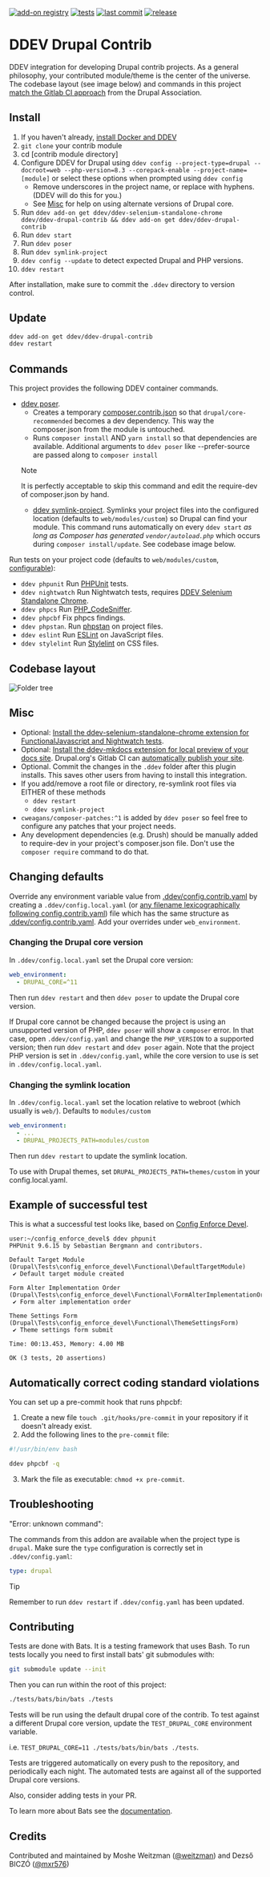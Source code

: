 [![add-on registry](https://img.shields.io/badge/DDEV-Add--on_Registry-blue)](https://addons.ddev.com)
[![tests](https://github.com/ddev/ddev-drupal-contrib/actions/workflows/tests.yml/badge.svg?branch=main)](https://github.com/ddev/ddev-drupal-contrib/actions/workflows/tests.yml?query=branch%3Amain)
[![last commit](https://img.shields.io/github/last-commit/ddev/ddev-drupal-contrib)](https://github.com/ddev/ddev-drupal-contrib/commits)
[![release](https://img.shields.io/github/v/release/ddev/ddev-drupal-contrib)](https://github.com/ddev/ddev-drupal-contrib/releases/latest)

# DDEV Drupal Contrib

DDEV integration for developing Drupal contrib projects. As a general philosophy, your contributed module/theme is the center of the universe. The codebase layout (see image below) and commands in this project [match the Gitlab CI approach](https://git.drupalcode.org/project/gitlab_templates) from the Drupal Association.


## Install

1. If you haven't already, [install Docker and DDEV](https://ddev.readthedocs.io/en/latest/users/install/)
2. `git clone` your contrib module
3. cd [contrib module directory]
4. Configure DDEV for Drupal using `ddev config --project-type=drupal --docroot=web --php-version=8.3 --corepack-enable --project-name=[module]` or select these options when prompted using `ddev config`
   - Remove underscores in the project name, or replace with hyphens. (DDEV will do this for you.)
   - See [Misc](#misc) for help on using alternate versions of Drupal core.
5. Run `ddev add-on get ddev/ddev-selenium-standalone-chrome ddev/ddev-drupal-contrib && ddev add-on get ddev/ddev-drupal-contrib`
6. Run `ddev start`
7. Run `ddev poser`
8. Run `ddev symlink-project`
9. `ddev config --update` to detect expected Drupal and PHP versions.
10. `ddev restart`

After installation, make sure to commit the `.ddev` directory to version control.

## Update

```bash
ddev add-on get ddev/ddev-drupal-contrib
ddev restart
```

## Commands

This project provides the following DDEV container commands.

- [ddev poser](https://github.com/ddev/ddev-drupal-contrib/blob/main/commands/web/poser).
  - Creates a temporary [composer.contrib.json](https://getcomposer.org/doc/03-cli.md#composer) so that `drupal/core-recommended` becomes a dev dependency. This way the composer.json from the module is untouched.
  - Runs `composer install` AND `yarn install` so that dependencies are available. Additional arguments to `ddev poser` like --prefer-source are passed along to `composer install`
  > [!NOTE]
  > It is perfectly acceptable to skip this command and edit the require-dev of composer.json by hand.
  - [ddev symlink-project](https://github.com/ddev/ddev-drupal-contrib/blob/main/commands/web/symlink-project). Symlinks your project files into the configured location (defaults to `web/modules/custom`) so Drupal can find your module. This command runs automatically on every `ddev start` _as long as Composer has generated `vendor/autoload.php`_ which occurs during `composer install/update`. See codebase image below.

Run tests on your project code (defaults to `web/modules/custom`, [configurable](#changing-the-symlink-location)):

- `ddev phpunit` Run [PHPUnit](https://github.com/sebastianbergmann/phpunit) tests.
- `ddev nightwatch` Run Nightwatch tests, requires [DDEV Selenium Standalone Chrome](https://github.com/ddev/ddev-selenium-standalone-chrome).
- `ddev phpcs` Run [PHP_CodeSniffer](https://github.com/PHPCSStandards/PHP_CodeSniffer).
- `ddev phpcbf` Fix phpcs findings.
- `ddev phpstan`. Run [phpstan](https://phpstan.org) on project files.
- `ddev eslint` Run [ESLint](https://github.com/eslint/eslint) on JavaScript files.
- `ddev stylelint` Run [Stylelint](https://github.com/stylelint/stylelint) on CSS files.


## Codebase layout

![Folder tree](/assets/folders.png)


## Misc

- Optional: [Install the ddev-selenium-standalone-chrome extension for FunctionalJavascript and Nightwatch tests](https://github.com/ddev/ddev-selenium-standalone-chrome).
- Optional: [Install the ddev-mkdocs extension for local preview of your docs site](https://github.com/nireneko/ddev-mkdocs). Drupal.org's Gitlab CI can [automatically publish your site](https://project.pages.drupalcode.org/gitlab_templates/jobs/pages/).
- Optional. Commit the changes in the `.ddev` folder after this plugin installs. This saves other users from having to install this integration.
- If you add/remove a root file or directory, re-symlink root files via EITHER of these methods
  - `ddev restart`
  - `ddev symlink-project`
- `cweagans/composer-patches:^1` is added by `ddev poser` so feel free to configure any patches that your project needs.
- Any development dependencies (e.g. Drush) should be manually added to require-dev in your project's composer.json file. Don't use the `composer require` command to do that.

## Changing defaults

Override any environment variable value from [.ddev/config.contrib.yaml](config.contrib.yaml) by creating a `.ddev/config.local.yaml` (or [any filename lexicographically following config.contrib.yaml](https://ddev.readthedocs.io/en/stable/users/extend/customization-extendibility/#extending-configyaml-with-custom-configyaml-files)) file which has the same structure as [.ddev/config.contrib.yaml](config.contrib.yaml). Add your overrides under `web_environment`.

### Changing the Drupal core version

In `.ddev/config.local.yaml` set the Drupal core version:

```yaml
web_environment:
  - DRUPAL_CORE=^11
```

Then run `ddev restart` and then `ddev poser` to update the Drupal core version.

If Drupal core cannot be changed because the project is using an unsupported version of PHP, `ddev poser` will show a `composer` error. In that case, open `.ddev/config.yaml` and change the `PHP_VERSION` to a supported version; then run `ddev restart` and `ddev poser` again.  Note that the project PHP version is set in `.ddev/config.yaml`, while the core version to use is set in `.ddev/config.local.yaml`.

### Changing the symlink location

In `.ddev/config.local.yaml` set the location relative to webroot (which usually is `web/`). Defaults to `modules/custom`

```yaml
web_environment:
  - ...
  - DRUPAL_PROJECTS_PATH=modules/custom
```

Then run `ddev restart` to update the symlink location.

To use with Drupal themes, set `DRUPAL_PROJECTS_PATH=themes/custom` in your config.local.yaml.

## Example of successful test

This is what a successful test looks like, based on [Config Enforce Devel](https://www.drupal.org/project/config_enforce_devel).

```
user:~/config_enforce_devel$ ddev phpunit
PHPUnit 9.6.15 by Sebastian Bergmann and contributors.

Default Target Module (Drupal\Tests\config_enforce_devel\Functional\DefaultTargetModule)
 ✔ Default target module created

Form Alter Implementation Order (Drupal\Tests\config_enforce_devel\Functional\FormAlterImplementationOrder)
 ✔ Form alter implementation order

Theme Settings Form (Drupal\Tests\config_enforce_devel\Functional\ThemeSettingsForm)
 ✔ Theme settings form submit

Time: 00:13.453, Memory: 4.00 MB

OK (3 tests, 20 assertions)
```

## Automatically correct coding standard violations

You can set up a pre-commit hook that runs phpcbf:
1. Create a new file `touch .git/hooks/pre-commit` in your repository if it doesn't already exist.
2. Add the following lines to the `pre-commit` file:

```bash
#!/usr/bin/env bash

ddev phpcbf -q
```

3. Mark the file as executable: `chmod +x pre-commit`.

## Troubleshooting

"Error: unknown command":

The commands from this addon are available when the project type is `drupal`. Make sure the `type` configuration is correctly set in `.ddev/config.yaml`:

```yaml
type: drupal
```

> [!TIP]
> Remember to run `ddev restart` if `.ddev/config.yaml` has been updated.

## Contributing

Tests are done with Bats. It is a testing framework that uses Bash. To run tests locally you need to first install bats' git submodules with:

```bash
git submodule update --init
```

Then you can run within the root of this project:

```bash
./tests/bats/bin/bats ./tests
```

Tests will be run using the default drupal core of the contrib. To test against a different Drupal core version, update the `TEST_DRUPAL_CORE` environment
variable.

i.e. `TEST_DRUPAL_CORE=11 ./tests/bats/bin/bats ./tests`.

Tests are triggered automatically on every push to the
repository, and periodically each night. The automated tests are against all of
the supported Drupal core versions.

Also, consider adding tests in your PR.

To learn more about Bats see the [documentation][bats-docs].

[bats-docs]: https://bats-core.readthedocs.io/en/stable/

## Credits

Contributed and maintained by Moshe Weitzman ([@weitzman](https://github.com/weitzman)) and 
Dezső BICZÓ  ([@mxr576](https://github.com/mxr576))
